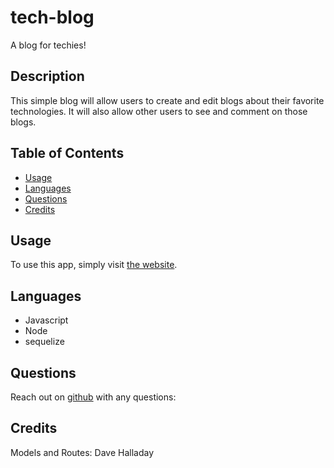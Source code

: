 # tech-blog

  A blog for techies!
  
  ## Description

  This simple blog will allow users to create and edit blogs about their favorite technologies. It will also allow other users to see and comment on those blogs. 

  ## Table of Contents

  * [Usage](#usage)
  * [Languages](#languages)
  * [Questions](#questions)
  * [Credits](#credits)

  ## Usage

  To use this app, simply visit [the website](https://shielded-falls-52220.herokuapp.com/).

  ## Languages

  * Javascript
  * Node
  * sequelize
  
  ## Questions

  Reach out on [github](https://github.com/dhalladay) with any questions:

  ## Credits

  Models and Routes: Dave Halladay
  
